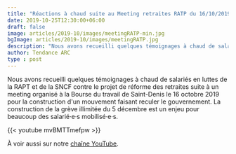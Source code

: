 ```yaml
---
title: "Réactions à chaud suite au Meeting retraites RATP du 16/10/2019"
date: 2019-10-25T12:30:00+06:00
draft: false
image: articles/2019-10/images/meetingRATP-min.jpg
bgImage: articles/2019-10/images/meetingRATP.jpg
description: "Nous avons recueilli quelques témoignages à chaud de salariés en luttes de la RAPT et de la SNCF contre le projet de réforme des retraites suite à un meeting organisé à la Bourse du travail de Saint-Denis le 16 octobre 2019 pour la construction d'un mouvement faisant reculer le gouvernement.  La construction de la grève illimitée du 5 décembre est un enjeu pour beaucoup des salarié·e·s mobilisé·e·s."
author: Tendance ARC
type : post
---
```


Nous avons recueilli quelques témoignages à chaud de salariés en luttes de la RAPT et de la SNCF contre le projet de réforme des retraites suite à un meeting organisé à la Bourse du travail de Saint-Denis le 16 octobre 2019 pour la construction d'un mouvement faisant reculer le gouvernement.  La construction de la grève illimitée du 5 décembre est un enjeu pour beaucoup des salarié·e·s mobilisé·e·s.

{{< youtube mvBMTTmefpw >}}

À voir aussi sur notre [chaîne YouTube](https://www.youtube.com/channel/UC-xluphVcGVupnumSReyWHw).




